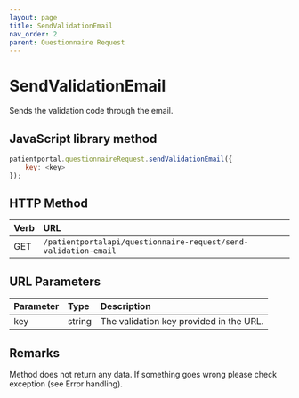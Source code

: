 ```yaml
---
layout: page
title: SendValidationEmail
nav_order: 2
parent: Questionnaire Request
---
```


# SendValidationEmail

Sends the validation code through the email.

## JavaScript library method

```javascript
patientportal.questionnaireRequest.sendValidationEmail({
    key: <key>
});
```

## HTTP Method

| Verb | URL                                               |
|:-----|:--------------------------------------------------|
| GET | `/patientportalapi/questionnaire-request/send-validation-email` |

## URL Parameters

| Parameter | Type   | Description                                                 |
|:----------|:-------|:------------------------------------------------------------|
| key | string | The validation key provided in the URL. |

## Remarks

Method does not return any data. If something goes wrong please check exception (see Error handling).
